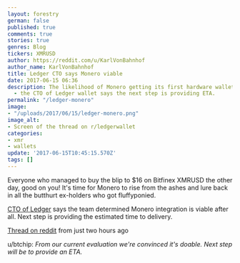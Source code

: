 ```yaml
---
layout: forestry
german: false
published: true
comments: true
stories: true
genres: Blog
tickers: XMRUSD
author: https://reddit.com/u/KarlVonBahnhof
author_name: KarlVonBahnhof
title: Ledger CTO says Monero viable
date: 2017-06-15 06:36
description: The likelihood of Monero getting its first hardware wallet is growing
  - the CTO of Ledger wallet says the next step is providing ETA.
permalink: "/ledger-monero"
image:
- "/uploads/2017/06/15/ledger-monero.png"
image_alt:
- Screen of the thread on r/ledgerwallet
categories:
- xmr
- wallets
update: '2017-06-15T10:45:15.570Z'
tags: []
---
```



Everyone who managed to buy the blip to $16 on Bitfinex XMRUSD the other day, good on you! It's time for Monero to rise from the ashes and lure back in all the butthurt ex-holders who got fluffyponied.

[CTO of Ledger](https://reddit.com/u/btchip) says the team determined Monero integration is viable after all. Next step is providing the estimated time to delivery.

[Thread on reddit](https://www.reddit.com/r/ledgerwallet/comments/6hdo1r/does_ledger_nano_s_support_monero_xmr_yet/) from just two hours ago

u/btchip: *From our current evaluation we're convinced it's doable. Next step will be to provide an ETA.*

